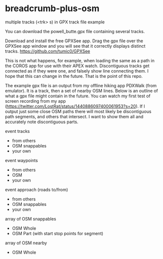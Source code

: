 # breadcrumb-plus-osm
multiple tracks (&lt;trk> s) in GPX track file example  


You can download the powell_butte.gpx file containing several tracks.

Download and install the free GPXSee app. Drag the gpx file over the GPXSee app window and you will see that it correctly displays distinct tracks. <https://github.com/tumic0/GPXSee>

This is not what happens, for example, when loading the same as a path in the COROS app for use with their APEX watch. Discontiguous tracks get connected as if they were one, and falsely show line connecting them. I hope that this can change in the future. That is the point of this repo.

The example gpx file is an output from my offline hiking app PDXWalk (from emulator). It is a track, then a set of nearby OSM lines. Below is an outline of what a gpx file might contain in the future. You can watch my first test of screen recording from my app (<https://twitter.com/LostRat/status/1440886097400061953?s=20>).  If I output just some close OSM paths there will most likely be discontiguous path segments, and others that intersect. I want to show them all and accurately note discontiguous parts.

event tracks

- from others
- OSM snappables
- your own

event waypoints

- from others
- OSM
- your own

event approach (roads to/from)

- from others
- OSM snappables
- your own

array of OSM snappables

- OSM Whole
- OSM Part (with start stop points for segment)

array of OSM nearby

- OSM Whole
